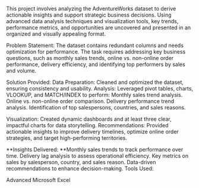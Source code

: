 This project involves analyzing the AdventureWorks dataset to derive actionable insights and support strategic business decisions. Using advanced data analysis techniques and visualization tools, key trends, performance metrics, and opportunities are uncovered and presented in an organized and visually appealing format.

Problem Statement: The dataset contains redundant columns and needs optimization for performance. The task requires addressing key business questions, such as monthly sales trends, online vs. non-online order performance, delivery efficiency, and identifying top performers by sales and volume.

Solution Provided: Data Preparation: Cleaned and optimized the dataset, ensuring consistency and usability. Analysis: Leveraged pivot tables, charts, VLOOKUP, and MATCH/INDEX to perform: Monthly sales trend analysis. Online vs. non-online order comparison. Delivery performance trend analysis. Identification of top salespersons, countries, and sales reasons.

Visualization: Created dynamic dashboards and at least three clear, impactful charts for data storytelling. Recommendations: Provided actionable insights to improve delivery timelines, optimize online order strategies, and target high-performing territories.

**Insights Delivered: **Monthly sales trends to track performance over time. Delivery lag analysis to assess operational efficiency. Key metrics on sales by salesperson, country, and sales reason. Data-driven recommendations to enhance decision-making. Tools Used:

Advanced Microsoft Excel
